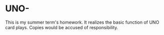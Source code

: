 # UNO-
This is my summer term's homework.
It realizes the basic function of UNO card plays.
Copies would be accused of responsibility.
